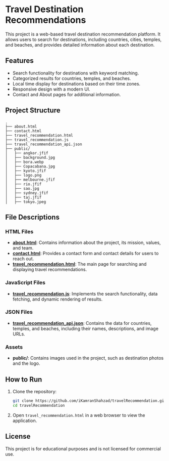 # Travel Destination Recommendations

This project is a web-based travel destination recommendation platform. It allows users to search for destinations, including countries, cities, temples, and beaches, and provides detailed information about each destination.

## Features

- Search functionality for destinations with keyword matching.
- Categorized results for countries, temples, and beaches.
- Local time display for destinations based on their time zones.
- Responsive design with a modern UI.
- Contact and About pages for additional information.

## Project Structure

```
.
├── about.html
├── contact.html
├── travel_recommendation.html
├── travel_recommendation.js
├── travel_recommendation_api.json
├── public/
│   ├── angkor.jfif
│   ├── background.jpg
│   ├── bora.webp
│   ├── Copacabana.jpg
│   ├── kyoto.jfif
│   ├── logo.png
│   ├── melbourne.jfif
│   ├── rio.jfif
│   ├── sao.jpg
│   ├── sydney.jfif
│   ├── taj.jfif
│   ├── tokyo.jpeg
```

## File Descriptions

### HTML Files

- **[about.html](about.html)**: Contains information about the project, its mission, values, and team.
- **[contact.html](contact.html)**: Provides a contact form and contact details for users to reach out.
- **[travel_recommendation.html](travel_recommendation.html)**: The main page for searching and displaying travel recommendations.

### JavaScript Files

- **[travel_recommendation.js](travel_recommendation.js)**: Implements the search functionality, data fetching, and dynamic rendering of results.

### JSON Files

- **[travel_recommendation_api.json](travel_recommendation_api.json)**: Contains the data for countries, temples, and beaches, including their names, descriptions, and image URLs.

### Assets

- **public/**: Contains images used in the project, such as destination photos and the logo.

## How to Run

1. Clone the repository:

   ```sh
   git clone https://github.com/iKamranShahzad/travelRecommendation.git
   cd travelRecommendation
   ```

2. Open `travel_recommendation.html` in a web browser to view the application.

## License

This project is for educational purposes and is not licensed for commercial use.
